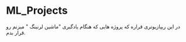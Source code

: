 # ML_Projects
در این ریپازیوتری قراره که پروژه هایی که هنگام یادگیری "ماشین لرنینگ " میزنم رو قرار بدم.
